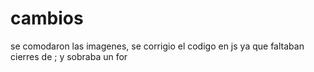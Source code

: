 # cambios
se comodaron las imagenes, se corrigio el codigo en js ya que faltaban cierres de ; y sobraba un for